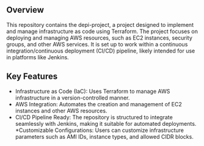 ## Overview
This repository contains the depi-project, a project designed to implement and manage infrastructure as code using Terraform. The project focuses on deploying and managing AWS resources, such as EC2 instances, security groups, and other AWS services. It is set up to work within a continuous integration/continuous deployment (CI/CD) pipeline, likely intended for use in platforms like Jenkins.

## Key Features
* Infrastructure as Code (IaC): Uses Terraform to manage AWS infrastructure in a version-controlled manner.
* AWS Integration: Automates the creation and management of EC2 instances and other AWS resources.
* CI/CD Pipeline Ready: The repository is structured to integrate seamlessly with Jenkins, making it suitable for automated deployments.
*Customizable Configurations: Users can customize infrastructure parameters such as AMI IDs, instance types, and allowed CIDR blocks.